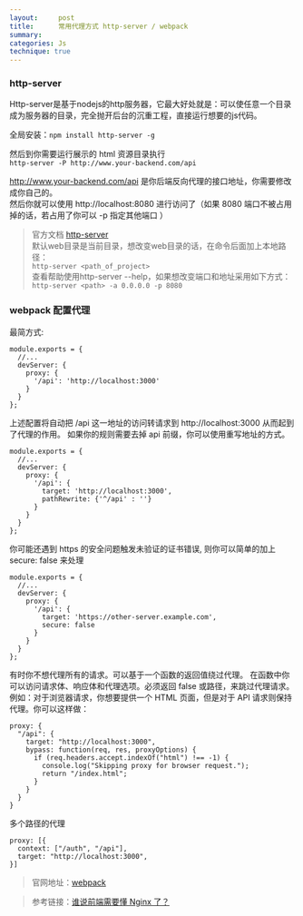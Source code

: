```yaml
---
layout:     post
title:      常用代理方式 http-server / webpack 
summary: 
categories: Js
technique: true
---
```



### http-server

Http-server是基于nodejs的http服务器，它最大好处就是：可以使任意一个目录成为服务器的目录，完全抛开后台的沉重工程，直接运行想要的js代码。   

全局安装：`npm install http-server -g`

然后到你需要运行展示的 html 资源目录执行  
`http-server -P http://www.your-backend.com/api`  
 
http://www.your-backend.com/api 是你后端反向代理的接口地址，你需要修改成你自己的。    
然后你就可以使用  http://localhost:8080 进行访问了（如果 8080 端口不被占用掉的话，若占用了你可以 -p 指定其他端口 ）    

> 官方文档 [http-server](https://github.com/indexzero/http-server)     
> 默认web目录是当前目录，想改变web目录的话，在命令后面加上本地路径：   
> `http-server <path_of_project>`   
> 查看帮助使用http-server --help，如果想改变端口和地址采用如下方式：   
> `http-server <path> -a 0.0.0.0 -p 8080`   


### webpack 配置代理

最简方式:

```JS
module.exports = {
  //...
  devServer: {
    proxy: {
      '/api': 'http://localhost:3000'
    }
  }
};
```

上述配置将自动把 /api 这一地址的访问转请求到 http://localhost:3000 从而起到了代理的作用。
如果你的规则需要去掉 api 前缀，你可以使用重写地址的方式。

```JS
module.exports = {
  //...
  devServer: {
    proxy: {
      '/api': {
        target: 'http://localhost:3000',
        pathRewrite: {'^/api' : ''}
      }
    }
  }
};
```

你可能还遇到 https 的安全问题触发未验证的证书错误, 则你可以简单的加上 secure: false 来处理

```JS
module.exports = {
  //...
  devServer: {
    proxy: {
      '/api': {
        target: 'https://other-server.example.com',
        secure: false
      }
    }
  }
};
```

有时你不想代理所有的请求。可以基于一个函数的返回值绕过代理。
在函数中你可以访问请求体、响应体和代理选项。必须返回 false 或路径，来跳过代理请求。
例如：对于浏览器请求，你想要提供一个 HTML 页面，但是对于 API 请求则保持代理。你可以这样做：

```JS
proxy: {
  "/api": {
    target: "http://localhost:3000",
    bypass: function(req, res, proxyOptions) {
      if (req.headers.accept.indexOf("html") !== -1) {
        console.log("Skipping proxy for browser request.");
        return "/index.html";
      }
    }
  }
}
```

多个路径的代理

```JS
proxy: [{
  context: ["/auth", "/api"],
  target: "http://localhost:3000",
}]
```

> 官网地址：[webpack](https://webpack.js.org/configuration/dev-server/#devserver-proxy)

> 参考链接：[谁说前端需要懂 Nginx 了？](https://juejin.im/post/5b2ce5afe51d4558ba1a6c04)